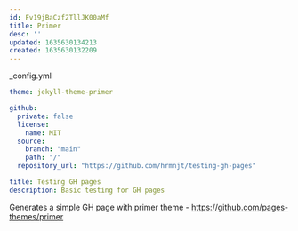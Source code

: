 ```yaml
---
id: Fv19jBaCzf2TllJK00aMf
title: Primer
desc: ''
updated: 1635630134213
created: 1635630132209
---
```


_config.yml
```yaml
theme: jekyll-theme-primer

github:
  private: false
  license:
    name: MIT
  source:
    branch: "main"
    path: "/"
  repository_url: "https://github.com/hrmnjt/testing-gh-pages"

title: Testing GH pages
description: Basic testing for GH pages
```

Generates a simple GH page with primer theme - https://github.com/pages-themes/primer

